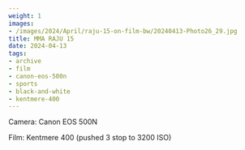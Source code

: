 ```yaml
---
weight: 1
images:
- /images/2024/April/raju-15-on-film-bw/20240413-Photo26_29.jpg
title: MMA RAJU 15
date: 2024-04-13
tags:
- archive
- film
- canon-eos-500n
- sports
- black-and-white
- kentmere-400
---
```


Camera: Canon EOS 500N

Film: Kentmere 400 (pushed 3 stop to 3200 ISO)